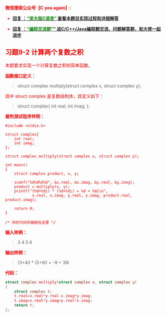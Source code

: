 
<font color='red'> **微信搜索公众号【C you again】:**

- [**回复 ：<font color='green'>“浙大版C语言”</font> 查看本题目实现过程和详细解答** ](  http://gzh.cyouagain.cn/) 
 
- [ **回复 ：<font color='green'>“编程交流群”</font>” 进C/C++/Java编程题交流、问题解答群，和大佬一起进步**  ](  http://cyouagain.cn/    ) 



## 习题9-2 计算两个复数之积

本题要求实现一个计算复数之积的简单函数。

**函数接口定义：**

> struct complex multiply(struct complex x, struct complex y);

其中<font color="red"> struct complex </font>是复数结构体，其定义如下：

> struct complex{
>     int real;
>     int imag; 
>     };

**裁判测试程序样例：**

    #include <stdio.h>
    
    struct complex{
        int real;
        int imag;
    };
    
    struct complex multiply(struct complex x, struct complex y);
    
    int main()
    {
        struct complex product, x, y;
    
        scanf("%d%d%d%d", &x.real, &x.imag, &y.real, &y.imag);
        product = multiply(x, y);
        printf("(%d+%di) * (%d+%di) = %d + %di\n", 
                x.real, x.imag, y.real, y.imag, product.real, product.imag);
    
        return 0;
    }
    
    /* 你的代码将被嵌在这里 */

**输入样例：**

> 3 4 5 6

**输出样例：**

> (3+4i) * (5+6i) = -9 + 38i

**代码：**

```c
struct complex multiply(struct complex x, struct complex y)
{
    struct complex t;
    t.real=x.real*y.real-x.imag*y.imag;
    t.imag=x.real*y.imag+y.real*x.imag;
    return t;
};
```




